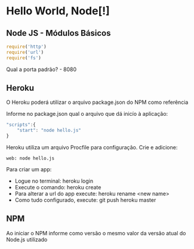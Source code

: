 # Hello World, Node[!]

## Node JS - Módulos Básicos

```javascript
require('http')
require('url')
require('fs')
```

Qual a porta padrão? - 8080

## Heroku

O Heroku poderá utilizar o arquivo package.json do NPM como referência

Informe no package.json qual o arquivo que dá inicío à aplicação:

```javascript
"scripts":{
    "start": "node hello.js"
}
```

Heroku utiliza um arquivo Procfile para configuração. Crie e adicione:

```
web: node hello.js
```

Para criar um app:

- Logue no terminal: heroku login
- Execute o comando: heroku create
- Para alterar a url do app execute: heroku rename \<new name\>
- Como tudo configurado, execute: git push heroku master

## NPM

Ao iniciar o NPM informe como versão o mesmo valor da versão atual do Node.js utilizado

